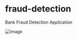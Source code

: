 # fraud-detection
Bank Fraud Detection Application

![image](https://github.com/chamale-rac/fraud-detection/assets/63200593/a14c9d8e-0977-4c0f-a255-617357407d39)
